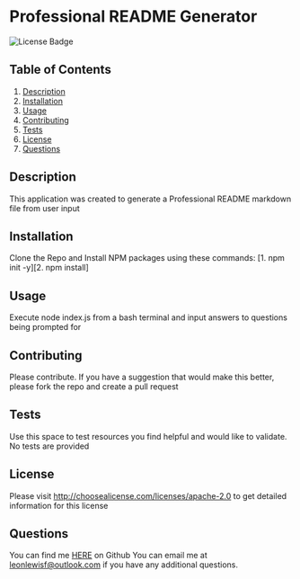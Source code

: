 # Professional README Generator
![License Badge](https://shields.io/badge/license-Apache-2.0-blue)
## Table of Contents
1. [Description](#description)
2. [Installation](#installation)
3. [Usage](#usage)
4. [Contributing](#contributing)
5. [Tests](#tests)
6. [License](#license)
7. [Questions](#questions)

## Description
This application was created to generate a Professional README markdown file from user input
## Installation
Clone the Repo and Install NPM packages using these commands: [1. npm init -y][2. npm install]
## Usage
Execute node index.js from a bash terminal and input answers to questions being prompted for
## Contributing
Please contribute. If you have a suggestion that would make this better, please fork the repo and create a pull request
## Tests
Use this space to test resources you find helpful and would like to validate. No tests are provided
## License
Please visit http://choosealicense.com/licenses/apache-2.0 to get detailed information for this license

## Questions
You can find me [HERE](https://github.com/leonlewisf) on Github
You can email me at leonlewisf@outlook.com if you have any additional questions.
